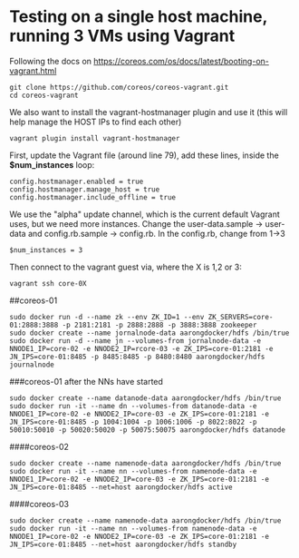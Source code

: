 # Testing on a single host machine, running 3 VMs using Vagrant

Following the docs on https://coreos.com/os/docs/latest/booting-on-vagrant.html
```
git clone https://github.com/coreos/coreos-vagrant.git
cd coreos-vagrant
```

We also want to install the vagrant-hostmanager plugin and use it (this will help manage the HOST IPs to find each other)
```
vagrant plugin install vagrant-hostmanager
```
First, update the Vagrant file (around line 79), add these lines, inside the __$num_instances__ loop:
```
config.hostmanager.enabled = true
config.hostmanager.manage_host = true
config.hostmanager.include_offline = true
```
We use the "alpha" update channel, which is the current default Vagrant uses, but we need more instances.  Change the user-data.sample -> user-data and config.rb.sample -> config.rb.  In the config.rb, change from 1->3
```
$num_instances = 3
```





Then connect to the vagrant guest via, where the X is 1,2 or 3:
```
vagrant ssh core-0X
```

##coreos-01
```
sudo docker run -d --name zk --env ZK_ID=1 --env ZK_SERVERS=core-01:2888:3888 -p 2181:2181 -p 2888:2888 -p 3888:3888 zookeeper
sudo docker create --name jornalnode-data aarongdocker/hdfs /bin/true
sudo docker run -d --name jn --volumes-from jornalnode-data -e NNODE1_IP=core-02 -e NNODE2_IP=rcore-03 -e ZK_IPS=core-01:2181 -e JN_IPS=core-01:8485 -p 8485:8485 -p 8480:8480 aarongdocker/hdfs journalnode
```
###coreos-01 after the NNs have started
```
sudo docker create --name datanode-data aarongdocker/hdfs /bin/true
sudo docker run -it --name dn --volumes-from datanode-data -e NNODE1_IP=core-02 -e NNODE2_IP=core-03 -e ZK_IPS=core-01:2181 -e JN_IPS=core-01:8485 -p 1004:1004 -p 1006:1006 -p 8022:8022 -p 50010:50010 -p 50020:50020 -p 50075:50075 aarongdocker/hdfs datanode
```
####coreos-02
```
sudo docker create --name namenode-data aarongdocker/hdfs /bin/true
sudo docker run -it --name nn --volumes-from namenode-data -e NNODE1_IP=core-02 -e NNODE2_IP=core-03 -e ZK_IPS=core-01:2181 -e JN_IPS=core-01:8485 --net=host aarongdocker/hdfs active
```
####coreos-03
```
sudo docker create --name namenode-data aarongdocker/hdfs /bin/true
sudo docker run -it --name nn --volumes-from namenode-data -e NNODE1_IP=core-02 -e NNODE2_IP=core-03 -e ZK_IPS=core-01:2181 -e JN_IPS=core-01:8485 --net=host aarongdocker/hdfs standby
```
